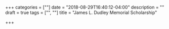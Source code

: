 +++
categories = [""]
date = "2018-08-29T16:40:12-04:00"
description = ""
draft = true
tags = ["", ""]
title = "James L. Dudley Memorial Scholarship"

+++
